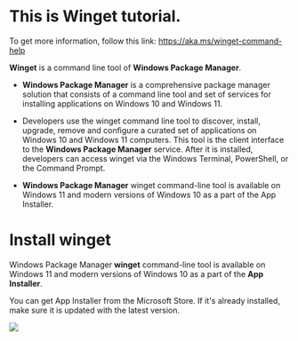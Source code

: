 # **This is Winget tutorial.**

To get more information, follow this link: https://aka.ms/winget-command-help

**Winget** is a command line tool of **Windows Package Manager**.

-   **Windows Package Manager** is a comprehensive package manager solution that consists of a command line tool and set of services for installing applications on Windows 10 and Windows 11.

-   Developers use the winget command line tool to discover, install, upgrade, remove and configure a curated set of applications on Windows 10 and Windows 11 computers. This tool is the client interface to the **Windows Package Manager** service. After it is installed, developers can access winget via the Windows Terminal, PowerShell, or the Command Prompt.

- **Windows Package Manager** winget command-line tool is available on Windows 11 and modern versions of Windows 10 as a part of the App Installer.

# **Install winget**

Windows Package Manager **winget** command-line tool is available on Windows 11 and modern versions of Windows 10 as a part of the **App Installer**.

You can get App Installer from the Microsoft Store. If it's already installed, make sure it is updated with the latest version.

![](../../Image/app-installer-windows-10-la-gi-1.jpg)